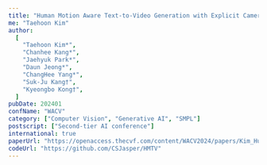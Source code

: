 ```yaml
---
title: "Human Motion Aware Text-to-Video Generation with Explicit Camera Control"
me: "Taehoon Kim"
author:
  [
    "Taehoon Kim*",
    "Chanhee Kang*",
    "Jaehyuk Park*",
    "Daun Jeong*",
    "ChangHee Yang*",
    "Suk-Ju Kang†",
    "Kyeongbo Kong†",
  ]
pubDate: 202401
confName: "WACV"
category: ["Computer Vision", "Generative AI", "SMPL"]
postscript: ["Second-tier AI conference"]
international: true
paperUrl: "https://openaccess.thecvf.com/content/WACV2024/papers/Kim_Human_Motion_Aware_Text-to-Video_Generation_With_Explicit_Camera_Control_WACV_2024_paper.pdf"
codeUrl: "https://github.com/CSJasper/HMTV"
---
```

